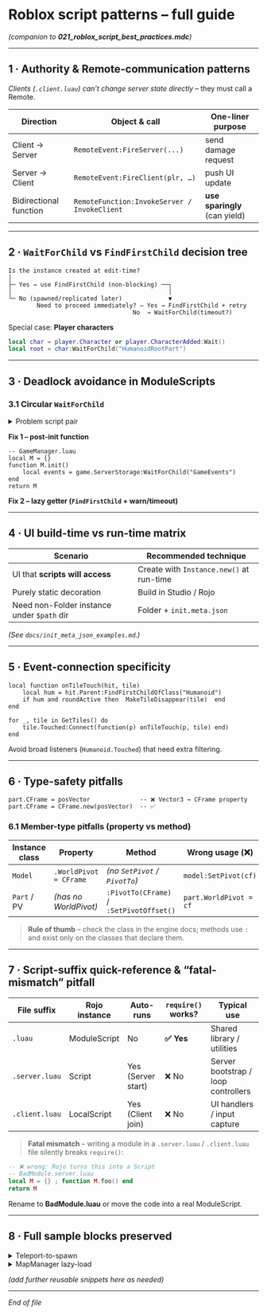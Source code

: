 # Roblox script patterns – full guide

_(companion to **021_roblox_script_best_practices.mdc**)_

---

## 1 · Authority & Remote-communication patterns

_Clients (`.client.luau`) can’t change server state directly_ – they must call a
Remote.

| Direction              | Object & call                                | One-liner purpose             |
| ---------------------- | -------------------------------------------- | ----------------------------- |
| Client → Server        | `RemoteEvent:FireServer(...)`                | send damage request           |
| Server → Client        | `RemoteEvent:FireClient(plr, …)`             | push UI update                |
| Bidirectional function | `RemoteFunction:InvokeServer / InvokeClient` | **use sparingly** (can yield) |

---

## 2 · `WaitForChild` vs `FindFirstChild` decision tree

```text
Is the instance created at edit-time?
│
├─ Yes → use FindFirstChild (non-blocking) ──┐
│                                            │
└─ No (spawned/replicated later)             ▼
        Need to proceed immediately? — Yes → FindFirstChild + retry
                                   No  → WaitForChild(timeout?)
```

Special case: **Player characters**

```lua
local char = player.Character or player.CharacterAdded:Wait()
local root = char:WaitForChild("HumanoidRootPart")
```

---

## 3 · Deadlock avoidance in ModuleScripts

### 3.1 Circular `WaitForChild`

<details><summary>Problem script pair</summary>

```luau
-- GameManager.luau  (blocks on WaitForChild)
local events = game.ServerStorage:WaitForChild("GameEvents")
return {}

-- GameInitializer.server.luau
local GM = require(path.to.GameManager)   -- never returns
local f = Instance.new("Folder")
f.Name  = "GameEvents"
f.Parent = game.ServerStorage
```

</details>

**Fix 1 – post-init function**

```luau
-- GameManager.luau
local M = {}
function M.init()
    local events = game.ServerStorage:WaitForChild("GameEvents")
end
return M
```

**Fix 2 – lazy getter (`FindFirstChild` + warn/timeout)**

---

## 4 · UI build-time vs run-time matrix

| Scenario                                   | Recommended technique                    |
| ------------------------------------------ | ---------------------------------------- |
| UI that **scripts will access**            | Create with `Instance.new()` at run-time |
| Purely static decoration                   | Build in Studio / Rojo                   |
| Need non-Folder instance under `$path` dir | Folder + `init.meta.json`                |

_(See `docs/init_meta_json_examples.md`.)_

---

## 5 · Event-connection specificity

```luau
local function onTileTouch(hit, tile)
    local hum = hit.Parent:FindFirstChildOfClass("Humanoid")
    if hum and roundActive then  MakeTileDisappear(tile)  end
end

for _, tile in GetTiles() do
    tile.Touched:Connect(function(p) onTileTouch(p, tile) end)
end
```

Avoid broad listeners (`Humanoid.Touched`) that need extra filtering.

---

## 6 · Type-safety pitfalls

```luau
part.CFrame = posVector              -- ❌ Vector3 → CFrame property
part.CFrame = CFrame.new(posVector)  -- ✅
```

### 6.1 Member-type pitfalls (property vs method)

| Instance class | **Property**           | **Method**                               | Wrong usage (❌)       | Correct (✅)            |
| -------------- | ---------------------- | ---------------------------------------- | ---------------------- | ----------------------- |
| `Model`        | `.WorldPivot = CFrame` | _(no `SetPivot` / `PivotTo`)_            | `model:SetPivot(cf)`   | `model.WorldPivot = cf` |
| `Part` / PV    | _(has no WorldPivot)_  | `:PivotTo(CFrame)` / `:SetPivotOffset()` | `part.WorldPivot = cf` | `part:PivotTo(cf)`      |

> **Rule of thumb** – check the class in the engine docs; methods use `:` and exist only on the classes that declare them.

---

## 7 · Script-suffix quick-reference & “fatal-mismatch” pitfall

| File suffix    | Rojo instance | Auto-runs          | `require()` works? | Typical use                         |
| -------------- | ------------- | ------------------ | ------------------ | ----------------------------------- |
| `.luau`        | ModuleScript  | No                 | **✅ Yes**         | Shared library / utilities          |
| `.server.luau` | Script        | Yes (Server start) | ❌ No              | Server bootstrap / loop controllers |
| `.client.luau` | LocalScript   | Yes (Client join)  | ❌ No              | UI handlers / input capture         |

> **Fatal mismatch** – writing a module in a `.server.luau` / `.client.luau`
> file silently breaks `require()`:

```lua
-- ❌ wrong: Rojo turns this into a Script
-- BadModule.server.luau
local M = {} ; function M.foo() end
return M
```

Rename to **BadModule.luau** or move the code into a real ModuleScript.

---

## 8 · Full sample blocks preserved

<details><summary>Teleport-to-spawn</summary>

```luau
local function teleportPlayerToSpawn(p, pos: Vector3)
    local char = p.Character or p.CharacterAdded:Wait()
    local hrp  = char:WaitForChild("HumanoidRootPart", 5)
    if hrp then hrp.CFrame = CFrame.new(pos) end
end
```

</details>

<details><summary>MapManager lazy-load</summary>

```luau
local ReplicatedStorage = game:GetService("ReplicatedStorage")
local M = {}

local function getRemote()
    local ev = ReplicatedStorage:FindFirstChild("RoundStateChanged")
    if not ev then
        warn("Remote missing; waiting")
        ev = ReplicatedStorage:WaitForChild("RoundStateChanged", 10)
    end
    return ev
end

function M.Notify(state)
    local ev = getRemote()
    if ev then ev:FireAllClients(state) end
end

return M
```

</details>

_(add further reusable snippets here as needed)_

---

_End of file_
